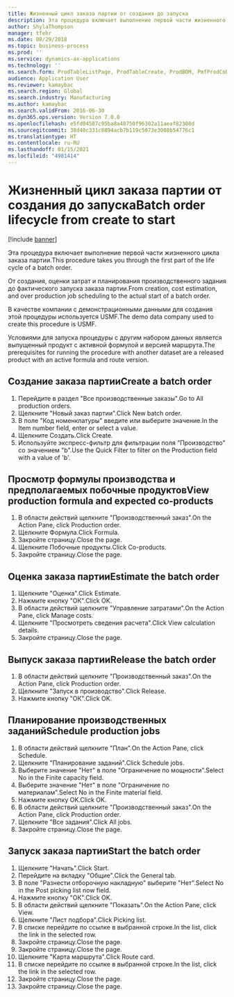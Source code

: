 ```yaml
---
title: Жизненный цикл заказа партии от создания до запуска
description: Эта процедура включает выполнение первой части жизненного цикла заказа партии.
author: ShylaThompson
manager: tfehr
ms.date: 08/29/2018
ms.topic: business-process
ms.prod: ''
ms.service: dynamics-ax-applications
ms.technology: ''
ms.search.form: ProdTableListPage, ProdTableCreate, ProdBOM, PmfProdCoBy, ProdParmCostEstimation, ProdCalcTrans, ProdParmRelease, ProdSchedule, ProdRouteJob, ProdParmStartUp, ProdJournalTransBOM, ProdJournalTransRoute
audience: Application User
ms.reviewer: kamaybac
ms.search.region: Global
ms.search.industry: Manufacturing
ms.author: kamaybac
ms.search.validFrom: 2016-06-30
ms.dyn365.ops.version: Version 7.0.0
ms.openlocfilehash: e5fd04587c95ba8a48750f96302a11aeaf82308d
ms.sourcegitcommit: 38d40c331c8894acb7b119c5073e3088b54776c1
ms.translationtype: HT
ms.contentlocale: ru-RU
ms.lasthandoff: 01/15/2021
ms.locfileid: "4981414"
---
```

# <a name="batch-order-lifecycle-from-create-to-start"></a><span data-ttu-id="7a708-103">Жизненный цикл заказа партии от создания до запуска</span><span class="sxs-lookup"><span data-stu-id="7a708-103">Batch order lifecycle from create to start</span></span>

[!include [banner](../../includes/banner.md)]

<span data-ttu-id="7a708-104">Эта процедура включает выполнение первой части жизненного цикла заказа партии.</span><span class="sxs-lookup"><span data-stu-id="7a708-104">This procedure takes you through the first part of the life cycle of a batch order.</span></span>

<span data-ttu-id="7a708-105">От создания, оценки затрат и планирования производственного задания до фактического запуска заказа партии.</span><span class="sxs-lookup"><span data-stu-id="7a708-105">From creation, cost estimation, and over production job scheduling to the actual start of a batch order.</span></span>



<span data-ttu-id="7a708-106">В качестве компании с демонстрационными данными для создания этой процедуры используется USMF.</span><span class="sxs-lookup"><span data-stu-id="7a708-106">The demo data company used to create this procedure is USMF.</span></span> 



<span data-ttu-id="7a708-107">Условиями для запуска процедуры с другим набором данных является выпущенный продукт с активной формулой и версией маршрута.</span><span class="sxs-lookup"><span data-stu-id="7a708-107">The prerequisites for running the procedure with another dataset are a released product with an active formula and route version.</span></span>


## <a name="create-a-batch-order"></a><span data-ttu-id="7a708-108">Создание заказа партии</span><span class="sxs-lookup"><span data-stu-id="7a708-108">Create a batch order</span></span>
1. <span data-ttu-id="7a708-109">Перейдите в раздел "Все производственные заказы".</span><span class="sxs-lookup"><span data-stu-id="7a708-109">Go to All production orders.</span></span>
2. <span data-ttu-id="7a708-110">Щелкните "Новый заказ партии".</span><span class="sxs-lookup"><span data-stu-id="7a708-110">Click New batch order.</span></span>
3. <span data-ttu-id="7a708-111">В поле "Код номенклатуры" введите или выберите значение.</span><span class="sxs-lookup"><span data-stu-id="7a708-111">In the Item number field, enter or select a value.</span></span>
4. <span data-ttu-id="7a708-112">Щелкните Создать.</span><span class="sxs-lookup"><span data-stu-id="7a708-112">Click Create.</span></span>
5. <span data-ttu-id="7a708-113">Используйте экспресс-фильтр для фильтрации поля "Производство" со значением "b".</span><span class="sxs-lookup"><span data-stu-id="7a708-113">Use the Quick Filter to filter on the Production field with a value of 'b'.</span></span>

## <a name="view-production-formula-and-expected-co-products"></a><span data-ttu-id="7a708-114">Просмотр формулы производства и предполагаемых побочные продуктов</span><span class="sxs-lookup"><span data-stu-id="7a708-114">View production formula and expected co-products</span></span>
1. <span data-ttu-id="7a708-115">В области действий щелкните "Производственный заказ".</span><span class="sxs-lookup"><span data-stu-id="7a708-115">On the Action Pane, click Production order.</span></span>
2. <span data-ttu-id="7a708-116">Щелкните Формула.</span><span class="sxs-lookup"><span data-stu-id="7a708-116">Click Formula.</span></span>
3. <span data-ttu-id="7a708-117">Закройте страницу.</span><span class="sxs-lookup"><span data-stu-id="7a708-117">Close the page.</span></span>
4. <span data-ttu-id="7a708-118">Щелкните Побочные продукты.</span><span class="sxs-lookup"><span data-stu-id="7a708-118">Click Co-products.</span></span>
5. <span data-ttu-id="7a708-119">Закройте страницу.</span><span class="sxs-lookup"><span data-stu-id="7a708-119">Close the page.</span></span>

## <a name="estimate-the-batch-order"></a><span data-ttu-id="7a708-120">Оценка заказа партии</span><span class="sxs-lookup"><span data-stu-id="7a708-120">Estimate the batch order</span></span>
1. <span data-ttu-id="7a708-121">Щелкните "Оценка".</span><span class="sxs-lookup"><span data-stu-id="7a708-121">Click Estimate.</span></span>
2. <span data-ttu-id="7a708-122">Нажмите кнопку "OК".</span><span class="sxs-lookup"><span data-stu-id="7a708-122">Click OK.</span></span>
3. <span data-ttu-id="7a708-123">В области действий щелкните "Управление затратами".</span><span class="sxs-lookup"><span data-stu-id="7a708-123">On the Action Pane, click Manage costs.</span></span>
4. <span data-ttu-id="7a708-124">Щелкните "Просмотреть сведения расчета".</span><span class="sxs-lookup"><span data-stu-id="7a708-124">Click View calculation details.</span></span>
5. <span data-ttu-id="7a708-125">Закройте страницу.</span><span class="sxs-lookup"><span data-stu-id="7a708-125">Close the page.</span></span>

## <a name="release-the-batch-order"></a><span data-ttu-id="7a708-126">Выпуск заказа партии</span><span class="sxs-lookup"><span data-stu-id="7a708-126">Release the batch order</span></span>
1. <span data-ttu-id="7a708-127">В области действий щелкните "Производственный заказ".</span><span class="sxs-lookup"><span data-stu-id="7a708-127">On the Action Pane, click Production order.</span></span>
2. <span data-ttu-id="7a708-128">Щелкните "Запуск в производство".</span><span class="sxs-lookup"><span data-stu-id="7a708-128">Click Release.</span></span>
3. <span data-ttu-id="7a708-129">Нажмите кнопку "OК".</span><span class="sxs-lookup"><span data-stu-id="7a708-129">Click OK.</span></span>

## <a name="schedule-production-jobs"></a><span data-ttu-id="7a708-130">Планирование производственных заданий</span><span class="sxs-lookup"><span data-stu-id="7a708-130">Schedule production jobs</span></span>
1. <span data-ttu-id="7a708-131">В области действий щелкните "План".</span><span class="sxs-lookup"><span data-stu-id="7a708-131">On the Action Pane, click Schedule.</span></span>
2. <span data-ttu-id="7a708-132">Щелкните "Планирование заданий".</span><span class="sxs-lookup"><span data-stu-id="7a708-132">Click Schedule jobs.</span></span>
3. <span data-ttu-id="7a708-133">Выберите значение "Нет" в поле "Ограничение по мощности".</span><span class="sxs-lookup"><span data-stu-id="7a708-133">Select No in the Finite capacity field.</span></span>
4. <span data-ttu-id="7a708-134">Выберите значение "Нет" в поле "Ограничение по материалам".</span><span class="sxs-lookup"><span data-stu-id="7a708-134">Select No in the Finite material field.</span></span>
5. <span data-ttu-id="7a708-135">Нажмите кнопку OK.</span><span class="sxs-lookup"><span data-stu-id="7a708-135">Click OK.</span></span>
6. <span data-ttu-id="7a708-136">В области действий щелкните "Производственный заказ".</span><span class="sxs-lookup"><span data-stu-id="7a708-136">On the Action Pane, click Production order.</span></span>
7. <span data-ttu-id="7a708-137">Щелкните "Все задания".</span><span class="sxs-lookup"><span data-stu-id="7a708-137">Click All jobs.</span></span>
8. <span data-ttu-id="7a708-138">Закройте страницу.</span><span class="sxs-lookup"><span data-stu-id="7a708-138">Close the page.</span></span>

## <a name="start-the-batch-order"></a><span data-ttu-id="7a708-139">Запуск заказа партии</span><span class="sxs-lookup"><span data-stu-id="7a708-139">Start the batch order</span></span>
1. <span data-ttu-id="7a708-140">Щелкните "Начать".</span><span class="sxs-lookup"><span data-stu-id="7a708-140">Click Start.</span></span>
2. <span data-ttu-id="7a708-141">Перейдите на вкладку "Общие".</span><span class="sxs-lookup"><span data-stu-id="7a708-141">Click the General tab.</span></span>
3. <span data-ttu-id="7a708-142">В поле "Разнести отборочную накладную" выберите "Нет".</span><span class="sxs-lookup"><span data-stu-id="7a708-142">Select No in the Post picking list now field.</span></span>
4. <span data-ttu-id="7a708-143">Нажмите кнопку "OК".</span><span class="sxs-lookup"><span data-stu-id="7a708-143">Click OK.</span></span>
5. <span data-ttu-id="7a708-144">В области действий щелкните "Показать".</span><span class="sxs-lookup"><span data-stu-id="7a708-144">On the Action Pane, click View.</span></span>
6. <span data-ttu-id="7a708-145">Щелкните "Лист подбора".</span><span class="sxs-lookup"><span data-stu-id="7a708-145">Click Picking list.</span></span>
7. <span data-ttu-id="7a708-146">В списке перейдите по ссылке в выбранной строке.</span><span class="sxs-lookup"><span data-stu-id="7a708-146">In the list, click the link in the selected row.</span></span>
8. <span data-ttu-id="7a708-147">Закройте страницу.</span><span class="sxs-lookup"><span data-stu-id="7a708-147">Close the page.</span></span>
9. <span data-ttu-id="7a708-148">Закройте страницу.</span><span class="sxs-lookup"><span data-stu-id="7a708-148">Close the page.</span></span>
10. <span data-ttu-id="7a708-149">Щелкните "Карта маршрута".</span><span class="sxs-lookup"><span data-stu-id="7a708-149">Click Route card.</span></span>
11. <span data-ttu-id="7a708-150">В списке перейдите по ссылке в выбранной строке.</span><span class="sxs-lookup"><span data-stu-id="7a708-150">In the list, click the link in the selected row.</span></span>
12. <span data-ttu-id="7a708-151">Закройте страницу.</span><span class="sxs-lookup"><span data-stu-id="7a708-151">Close the page.</span></span>
13. <span data-ttu-id="7a708-152">Закройте страницу.</span><span class="sxs-lookup"><span data-stu-id="7a708-152">Close the page.</span></span>

